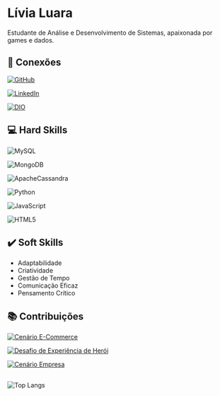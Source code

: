 # Lívia Luara
Estudante de Análise e Desenvolvimento de Sistemas, apaixonada por games e dados. 


## 📲 Conexões

[![GitHub](https://img.shields.io/badge/GitHub-100000?style=for-the-badge&logo=github&logoColor=purple)](https://github.com/livia-luara)  

[![LinkedIn](https://img.shields.io/badge/LinkedIn-100000?style=for-the-badge&logo=linkedin&logoColor=purple)](https://www.linkedin.com/in/livia-luara/)

[![DIO](https://img.shields.io/badge/DIO-ME-black?style=for-the-badge&labelColor=black&color=purple&logoColor=white)](https://www.dio.me/users/livialuarasafira)



## 💻 Hard Skills

![MySQL](https://img.shields.io/badge/MySQL-100000?style=for-the-badge&logo=mysql&logoColor=purple)

![MongoDB](https://img.shields.io/badge/MongoDB-100000?style=for-the-badge&logo=mongodb&logoColor=purple)

![ApacheCassandra](https://img.shields.io/badge/cassandra-100000?style=for-the-badge&logo=apache-cassandra&logoColor=purple)

![Python](https://img.shields.io/badge/python-100000?style=for-the-badge&logo=python&logoColor=purple)

![JavaScript](https://img.shields.io/badge/JavaScript-100000?style=for-the-badge&logo=javascript&logoColor=purple)

![HTML5](https://img.shields.io/badge/HTML5-100000?style=for-the-badge&logo=html5&logoColor=purple)



## ✔️ Soft Skills

- Adaptabilidade
- Criatividade
- Gestão de Tempo
- Comunicação Eficaz
- Pensamento Crítico

## 📚 Contribuições

[![Cenário E-Commerce](https://github-readme-stats.vercel.app/api/pin/?username=LIVIA-LUARA&repo=CENARIO-ECOMMERCE&bg_color=000&border_color=30A3DC&show_icons=true&icon_color=30A3DC&title_color=880484&text_color=FFF)](https://github.com/livia-luara/cenario-ecommerce)

[![Desafio de Experiência de Herói](https://github-readme-stats.vercel.app/api/pin/?username=LIVIA-LUARA&repo=desafio-exp-heroi&bg_color=000&border_color=30A3DC&show_icons=true&icon_color=30A3DC&title_color=880484&text_color=FFF)](https://github.com/livia-luara/desafio-exp-heroi)

[![Cenário Empresa](https://github-readme-stats.vercel.app/api/pin/?username=LIVIA-LUARA&repo=dio_DBCompany&bg_color=000&border_color=30A3DC&show_icons=true&icon_color=30A3DC&title_color=880484&text_color=FFF)](https://github.com/livia-luara/dio_DBCompany)


## 

![Top Langs](https://github-readme-stats-git-masterrstaa-rickstaa.vercel.app/api/top-langs/?username=livia-luara&layout=compact&bg_color=000&border_color=30A3DC&title_color=880484&text_color=FFF)
